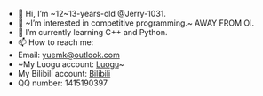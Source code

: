 - 👋 Hi, I’m ~12~13-years-old @Jerry-1031.
- 👀 ~I’m interested in competitive programming.~ AWAY FROM OI.
- 🌱 I’m currently learning C++ and Python.
- 📫 How to reach me:
- Email: yuemk@outlook.com
- ~My Luogu account: [Luogu](https://www.luogu.com.cn/user/370726)~
- My Bilibili account: [Bilibili](https://space.bilibili.com/2140627187)
- QQ number: 1415190397

<!---
Jerry-1031/Jerry-1031 is a ✨ special ✨ repository because its `README.md` (this file) appears on your GitHub profile.
You can click the Preview link to take a look at your changes.
--->
